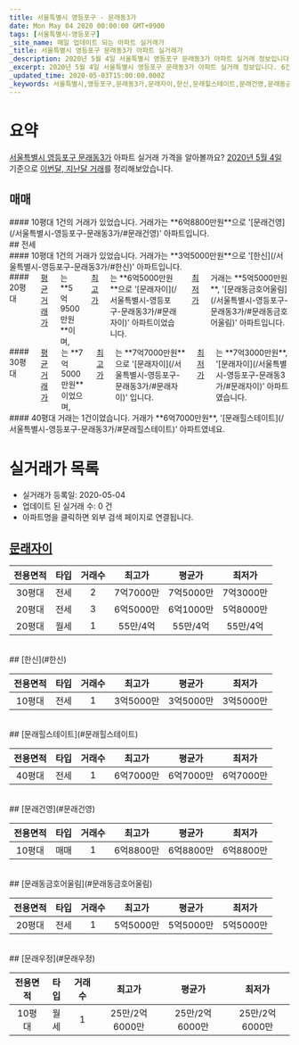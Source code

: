 ```yaml
---
title: 서울특별시 영등포구 - 문래동3가
date: Mon May 04 2020 00:00:00 GMT+0900
tags: [서울특별시-영등포구]
_site_name: 매일 업데이트 되는 아파트 실거래가
_title: 서울특별시 영등포구 문래동3가 아파트 실거래가
_description: 2020년 5월 4일 서울특별시 영등포구 문래동3가 아파트 실거래 정보입니다. 6건 아파트 정보가 있습니다.
_excerpt: 2020년 5월 4일 서울특별시 영등포구 문래동3가 아파트 실거래 정보입니다. 6건 아파트 정보가 있습니다.
_updated_time: 2020-05-03T15:00:00.000Z
_keywords: 서울특별시,영등포구,문래동3가,문래자이,한신,문래힐스테이트,문래건영,문래동금호어울림,문래우정
---
```





# 요약
<ins>서울특별시 영등포구 문래동3가</ins> 아파트 실거래 가격을 알아볼까요? <ins>2020년 5월 4일</ins> 기준으로 <ins>이번달, 지난달 거래</ins>를 정리해보았습니다.

## 매매
<div class="container">
<div class="twelve columns" markdown="1">
#### 10평대
1건의 거래가 있었습니다. 거래가는 **6억8800만원**으로 '[문래건영](/서울특별시-영등포구-문래동3가/#문래건영)' 아파트입니다.
</div>
</div>
## 전세
<div class="container">
<div class="six columns" markdown="1">
#### 10평대
1건의 거래가 있었습니다. 거래가는 **3억5000만원**으로 '[한신](/서울특별시-영등포구-문래동3가/#한신)' 아파트입니다.
</div>
<div class="six columns" markdown="1">
#### 20평대
<ins>평균 거래가</ins>는 **5억9500만원**이며, <ins>최고가</ins>는 **6억5000만원**으로 '[문래자이](/서울특별시-영등포구-문래동3가/#문래자이)' 아파트이었습니다. <ins>최저가</ins> 거래는 **5억5000만원**, '[문래동금호어울림](/서울특별시-영등포구-문래동3가/#문래동금호어울림)' 아파트입니다.
</div>
</div>
<div class="container">
<div class="six columns" markdown="1">
#### 30평대
<ins>평균 거래가</ins>는 **7억5000만원**이었으며, <ins>최고가</ins>는 **7억7000만원**으로 '[문래자이](/서울특별시-영등포구-문래동3가/#문래자이)' 입니다. <ins>최저가</ins>는 **7억3000만원**, '[문래자이](/서울특별시-영등포구-문래동3가/#문래자이)' 아파트였습니다.
</div>
<div class="six columns" markdown="1">
#### 40평대
거래는 1건이었습니다. 거래가 **6억7000만원**, '[문래힐스테이트](/서울특별시-영등포구-문래동3가/#문래힐스테이트)' 아파트였네요.
</div>
</div>



# 실거래가 목록
- 실거래가 등록일: 2020-05-04
- 업데이트 된 실거래 수: 0 건
- 아파트명을 클릭하면 외부 검색 페이지로 연결됩니다.

## [문래자이](#문래자이)

|전용면적|타입|거래수|최고가|평균가|최저가|
|:---:|:---:|:---:|:---:|:---:|:---:|
|30평대|<span class="deal-type-2">전세</span>|2|7억7000만|7억5000만|7억3000만|
|20평대|<span class="deal-type-2">전세</span>|3|6억5000만|6억1000만|5억8000만|
|20평대|<span class="deal-type-3">월세</span>|1|55만/4억|55만/4억|55만/4억|

<br/>
## [한신](#한신)

|전용면적|타입|거래수|최고가|평균가|최저가|
|:---:|:---:|:---:|:---:|:---:|:---:|
|10평대|<span class="deal-type-2">전세</span>|1|3억5000만|3억5000만|3억5000만|

<br/>
## [문래힐스테이트](#문래힐스테이트)

|전용면적|타입|거래수|최고가|평균가|최저가|
|:---:|:---:|:---:|:---:|:---:|:---:|
|40평대|<span class="deal-type-2">전세</span>|1|6억7000만|6억7000만|6억7000만|

<br/>
## [문래건영](#문래건영)

|전용면적|타입|거래수|최고가|평균가|최저가|
|:---:|:---:|:---:|:---:|:---:|:---:|
|10평대|<span class="deal-type-1">매매</span>|1|6억8800만|6억8800만|6억8800만|

<br/>
## [문래동금호어울림](#문래동금호어울림)

|전용면적|타입|거래수|최고가|평균가|최저가|
|:---:|:---:|:---:|:---:|:---:|:---:|
|20평대|<span class="deal-type-2">전세</span>|1|5억5000만|5억5000만|5억5000만|

<br/>
## [문래우정](#문래우정)

|전용면적|타입|거래수|최고가|평균가|최저가|
|:---:|:---:|:---:|:---:|:---:|:---:|
|10평대|<span class="deal-type-3">월세</span>|1|25만/2억6000만|25만/2억6000만|25만/2억6000만|

<br/>



